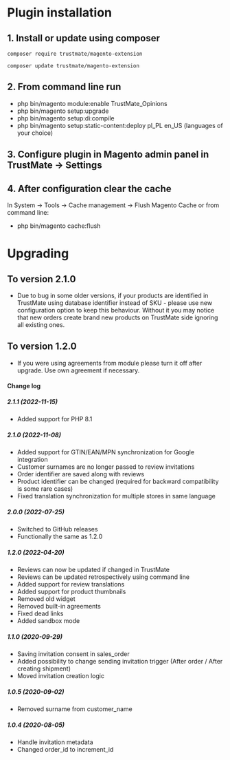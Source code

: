 # Plugin installation

## 1. Install or update using composer

`composer require trustmate/magento-extension`

`composer update trustmate/magento-extension`

## 2. From command line run
  * php bin/magento module:enable TrustMate_Opinions
  * php bin/magento setup:upgrade
  * php bin/magento setup:di:compile
  * php bin/magento setup:static-content:deploy pl_PL en_US (languages of your choice)

## 3. Configure plugin in Magento admin panel in TrustMate → Settings

## 4. After configuration clear the cache

In System → Tools → Cache management → Flush Magento Cache or from command line:
  * php bin/magento cache:flush


# Upgrading


## To version 2.1.0

* Due to bug in some older versions, if your products are identified in TrustMate using database identifier instead of SKU - please use new configuration option to keep this behaviour. Without it you may notice that new orders create brand new products on TrustMate side ignoring all existing ones.

## To version 1.2.0

* If you were using agreements from module please turn it off after upgrade. Use own agreement if necessary.

#### Change log

##### 2.1.1 (2022-11-15)
- Added support for PHP 8.1

##### 2.1.0 (2022-11-08)
- Added support for GTIN/EAN/MPN synchronization for Google integration
- Customer surnames are no longer passed to review invitations
- Order identifier are saved along with reviews
- Product identifier can be changed (required for backward compatibility is some rare cases)
- Fixed translation synchronization for multiple stores in same language

##### 2.0.0 (2022-07-25)
- Switched to GitHub releases
- Functionally the same as 1.2.0

##### 1.2.0 (2022-04-20)
- Reviews can now be updated if changed in TrustMate
- Reviews can be updated retrospectively using command line
- Added support for review translations
- Added support for product thumbnails
- Removed old widget
- Removed built-in agreements
- Fixed dead links
- Added sandbox mode

##### 1.1.0 (2020-09-29)
- Saving invitation consent in sales_order
- Added possibility to change sending invitation trigger (After order / After creating shipment)
- Moved invitation creation logic

##### 1.0.5 (2020-09-02)
- Removed surname from customer_name

##### 1.0.4 (2020-08-05)
- Handle invitation metadata
- Changed order_id to increment_id




